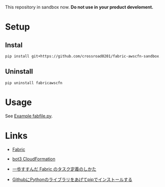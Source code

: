 This repository in sandbox now.
**Do not use in your product develoment.**

# Setup

## Instal

```bash
pip install git+https://github.com/crossroad0201/fabric-awscfn-sandbox.git
```

## Uninstall

```bach
pip uninstall fabricawscfn
```

# Usage

See [Example fabfile.py](./example/fabfile.py).


# Links

* [Fabric](http://www.fabfile.org)
* [bot3 CloudFormation](https://boto3.readthedocs.io/en/latest/reference/services/cloudformation.html)

* [一歩すすんだ Fabric のタスク定義のしかた](https://nulab-inc.com/ja/blog/backlog/fabric-advanced/)
* [GithubにPythonのライブラリをあげてpipでインストールする](http://blog.junion.org/pip-github-test/)
